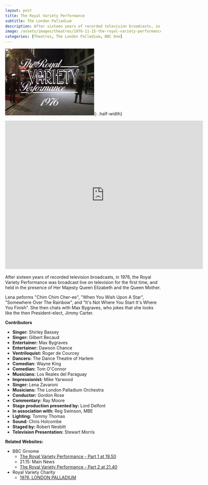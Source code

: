 ```yaml
---
layout: post
title: The Royal Variety Performance
subtitle: The London Palladium
description: After sixteen years of recorded television broadcasts, in 1976, the Royal Variety Performance was broadcast live on television for the first time, and held in the presence of Her Majesty Queen Elizabeth and the Queen Mother.
image: /assets/images/theatres/1976-11-15-the-royal-variety-performance.jpg
categories: [Theatres, The London Palladium, BBC One]
---
```


![](/assets/images/theatres/1976-11-15-the-royal-variety-performance-01.jpg){: .half-width}
<div class="responsive-video"><iframe width="640px" height="480px" src="https://www.youtube.com/embed/hsw4P-Agris?rel=0&showinfo=1" frameborder="0" allowfullscreen></iframe></div>

After sixteen years of recorded television broadcasts, in 1976, the Royal Variety Performance was broadcast live on television for the first time, and held in the presence of Her Majesty Queen Elizabeth and the Queen Mother.

Lena peforms "Chim Chim Cher-ee", "When You Wish Upon A Star", "Somewhere Over The Rainbow", and "It's Not Where You Start It's Where You Finish". She then chats with Max Bygraves, who jokes that she looks like the then President-elect, Jimmy Carter.

**Contributors**
* **Singer:** Shirley Bassey
* **Singer:** Gilbert Becaud
* **Entertainer:** Max Bygraves
* **Entertainer:** Dawson Chance
* **Ventriloquist:** Roger de Courcey
* **Dancers:** The Dance Theatre of Harlem
* **Comedian:** Wayne King
* **Comedian:** Tom O'Connor
* **Musicians:** Los Reales del Paraguay
* **Impressionist:** Mike Yarwood
* **Singer:** Lena Zavaroni
* **Musicians:** The London Palladium Orchestra
* **Conductor:** Gordon Rose
* **Commentary:** Ray Moore
* **Stage production presented by:** Lord Delfont
* **In association with:** Reg Swinson, MBE
* **Lighting:** Tommy Thomas
* **Sound:** Chris Holcombe
* **Staged by:** Robert Nesbitt
* **Television Presentation:** Stewart Morris

**Related Websites:**
* BBC Grnome
   * [The Royal Variety Performance - Part 1 at 19.50](http://genome.ch.bbc.co.uk/65077f8dc91f44eab77bed92870daa99)
   * 21.15: Main News
   * [The Royal Variety Performance - Part 2 at 21.40](https://genome.ch.bbc.co.uk/87bc447cf62e41509333f247e3394473)
* Royal Variety Charity
   * [1976, LONDON PALLADIUM](http://www.royalvarietycharity.org/royal-variety-performance/archive/detail/1976-london-palladium)
